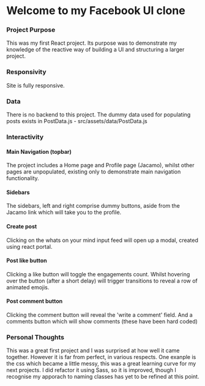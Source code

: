# Welcome to my Facebook UI clone

### Project Purpose

This was my first React project. Its purpose was to demonstrate my knowledge of the reactive way of building a UI and structuring a larger project.

### Responsivity

Site is fully responsive.

### Data

There is no backend to this project. The dummy data used for populating posts exists in PostData.js - src/assets/data/PostData.js

### Interactivity

#### Main Navigation (topbar)
The project includes a Home page and Profile page (Jacamo), whilst other pages are unpopulated, existing only to demonstrate main navigation functionality.

#### Sidebars
The sidebars, left and right comprise dummy buttons, aside from the Jacamo link which will take you to the profile.

#### Create post
Clicking on the whats on your mind input feed will open up a modal, created using react portal.

#### Post like button
Clicking a like button will toggle the engagements count. Whilst hovering over the button (after a short delay) will trigger transitions to reveal a row of animated emojis.

#### Post comment button
Clicking the comment button will reveal the 'write a comment' field. And a comments button which will show comments (these have been hard coded)

### Personal Thoughts

This was a great first project and I was surprised at how well it came together. However it is far from perfect, in various respects. One exanple is the css which became a little messy, this was a great learning curve for my next projects. I did refactor it using Sass, so it is improved, though I recognise my apporach to naming classes has yet to be refined at this point.
